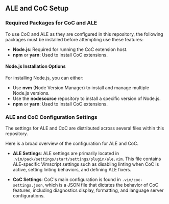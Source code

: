## ALE and CoC Setup

### Required Packages for CoC and ALE

To use CoC and ALE as they are configured in this repository, the following
packages must be installed before attempting use these features:

- **Node.js**: Required for running the CoC extension host.
- **npm** or **yarn**: Used to install CoC extensions.

#### Node.js Installation Options

For installing Node.js, you can either:

- Use **nvm** (Node Version Manager) to install and manage multiple Node.js versions.
- Use the **nodesource** repository to install a specific version of Node.js.
- **npm** or **yarn**: Used to install CoC extensions.

### ALE and CoC Configuration Settings

The settings for ALE and CoC are distributed across several files within this
repository.

Here is a broad overview of the configuration for ALE and CoC.


- **ALE Settings**: ALE settings are primarily located in
    `.vim/pack/settings/start/settings/plugin/ale.vim`. This file contains
    ALE-specific Vimscript settings such as disabling linting when CoC is
    active, setting linting behaviors, and defining ALE fixers.

- **CoC Settings**: CoC's main configuration is found in
    `.vim/coc-settings.json`, which is a JSON file that dictates the behavior
    of CoC features, including diagnostics display, formatting, and language
    server configurations.
